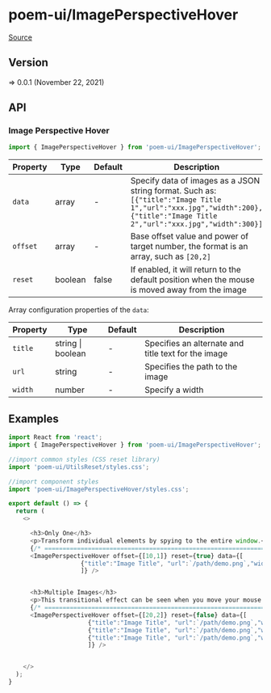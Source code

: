 # poem-ui/ImagePerspectiveHover

[Source](https://github.com/xizon/poem-ui/tree/main/src/ImagePerspectiveHover)

## Version

=> 0.0.1 (November 22, 2021)

## API

### Image Perspective Hover
```js
import { ImagePerspectiveHover } from 'poem-ui/ImagePerspectiveHover';
```
| Property | Type | Default | Description |
| --- | --- | --- | --- |
| `data` | array | - | Specify data of images as a JSON string format. Such as: <br />`[{"title":"Image Title 1","url":"xxx.jpg","width":200},{"title":"Image Title 2","url":"xxx.jpg","width":300}]` |
| `offset` | array  | - | Base offset value and power of target number, the format is an array, such as `[20,2]` |
| `reset` | boolean  | false | If enabled, it will return to the default position when the mouse is moved away from the image |



Array configuration properties of the `data`:

| Property | Type | Default | Description |
| --- | --- | --- | --- |
| `title` | string \| boolean | - | Specifies an alternate and title text for the image |
| `url` | string | - | Specifies the path to the image |
| `width` | number | - | Specify a width |



## Examples

```js
import React from 'react';
import { ImagePerspectiveHover } from 'poem-ui/ImagePerspectiveHover';

//import common styles (CSS reset library)
import 'poem-ui/UtilsReset/styles.css'; 

//import component styles
import 'poem-ui/ImagePerspectiveHover/styles.css';

export default () => {
  return (
    <>

      <h3>Only One</h3>
      <p>Transform individual elements by spying to the entire window.</p>
      {/* ================================================================== */} 
      <ImagePerspectiveHover offset={[10,1]} reset={true} data={[
                    {"title":"Image Title", "url":`/path/demo.png`,"width":320}
                    ]} />


      <h3>Multiple Images</h3>
      <p>This transitional effect can be seen when you move your mouse over a certain element that makes it change position or animate.</p>
      {/* ================================================================== */} 
      <ImagePerspectiveHover offset={[20,2]} reset={false} data={[
                      {"title":"Image Title", "url":`/path/demo.png`,"width":200},
                      {"title":"Image Title", "url":`/path/demo.png`,"width":300},
                      {"title":"Image Title", "url":`/path/demo.png`,"width":170}
                      ]} />


    </>
  );
}

```